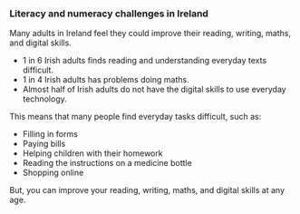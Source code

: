 ###  **Literacy and numeracy challenges in Ireland**

Many adults in Ireland feel they could improve their reading, writing, maths,
and digital skills.

  * 1 in 6 Irish adults finds reading and understanding everyday texts difficult. 
  * 1 in 4 Irish adults has problems doing maths. 
  * Almost half of Irish adults do not have the digital skills to use everyday technology. 

This means that many people find everyday tasks difficult, such as:

  * Filling in forms 
  * Paying bills 
  * Helping children with their homework 
  * Reading the instructions on a medicine bottle 
  * Shopping online 

But, you can improve your reading, writing, maths, and digital skills at any
age.
